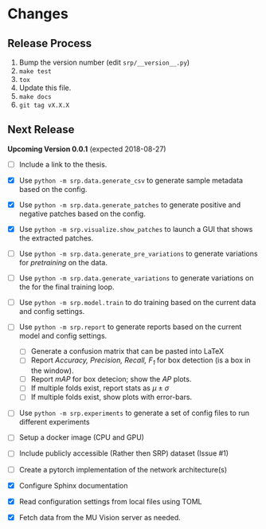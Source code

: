 # Changes



## Release Process
1. Bump the version number (edit `srp/__version__.py`)
1. `make test`
1. `tox`
1. Update this file.
1. `make docs`
1. `git tag vX.X.X`

## Next Release
**Upcoming Version 0.0.1**  (expected 2018-08-27)

* [ ] Include a link to the thesis. 
* [x] Use `python -m srp.data.generate_csv` to generate sample metadata based on the config. 
* [x] Use `python -m srp.data.generate_patches` to generate positive and negative patches based on the config. 
* [x] Use `python -m srp.visualize.show_patches` to launch a GUI that shows the extracted patches. 
* [ ] Use `python -m srp.data.generate_pre_variations` to generate variations for _pretraining_ on the data.
* [ ] Use `python -m srp.data.generate_variations` to generate variations on the for the final training loop.
* [ ] Use `python -m srp.model.train` to do training based on the current data and config settings. 
* [ ] Use `python -m srp.report` to generate reports based on the current model and config settings. 
  * [ ]  Generate a confusion matrix that can be pasted into LaTeX
  * [ ]  Report _Accuracy, Precision, Recall, F<sub>1</sub>_ for box detection (is a box in the window). 
  * [ ]  Report _mAP_ for box detecion; show the _AP_ plots. 
  * [ ]  If multiple folds exist, report stats as $\mu \pm \sigma$
  * [ ]  If multiple folds exist, show plots with error-bars. 
* [ ] Use `python -m srp.experiments` to generate a set of config files to run different experiments
* [ ] Setup a docker image (CPU and GPU)
* [ ] Include publicly accessible (Rather then SRP) dataset (Issue #1)
* [ ] Create a pytorch implementation of the network architecture(s)
* [x] Configure Sphinx documentation
* [x] Read configuration settings from local files using TOML
* [x] Fetch data from the MU Vision server as needed. 


